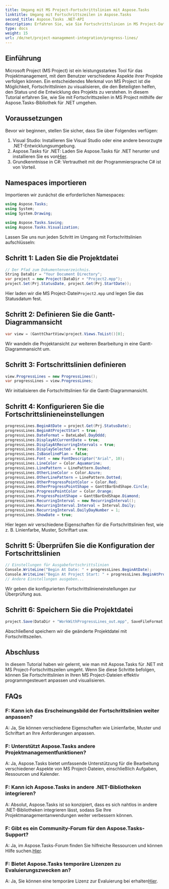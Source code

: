 ```yaml
---
title: Umgang mit MS Project-Fortschrittslinien mit Aspose.Tasks
linktitle: Umgang mit Fortschrittszeilen in Aspose.Tasks
second_title: Aspose.Tasks .NET-API
description: Erfahren Sie, wie Sie Fortschrittslinien in MS Project-Dateien mit Aspose.Tasks für .NET bearbeiten und so die Projektvisualisierung und -verwaltung verbessern.
type: docs
weight: 15
url: /de/net/project-management-integration/progress-lines/
---
```

## Einführung
Microsoft Project (MS Project) ist ein leistungsstarkes Tool für das Projektmanagement, mit dem Benutzer verschiedene Aspekte ihrer Projekte verfolgen können. Ein entscheidendes Merkmal von MS Project ist die Möglichkeit, Fortschrittslinien zu visualisieren, die den Beteiligten helfen, den Status und die Entwicklung des Projekts zu verstehen. In diesem Tutorial erfahren Sie, wie Sie mit Fortschrittszeilen in MS Project mithilfe der Aspose.Tasks-Bibliothek für .NET umgehen.
## Voraussetzungen
Bevor wir beginnen, stellen Sie sicher, dass Sie über Folgendes verfügen:
1. Visual Studio: Installieren Sie Visual Studio oder eine andere bevorzugte .NET-Entwicklungsumgebung.
2.  Aspose.Tasks für .NET: Laden Sie Aspose.Tasks für .NET herunter und installieren Sie es von[Hier](https://releases.aspose.com/tasks/net/).
3. Grundkenntnisse in C#: Vertrautheit mit der Programmiersprache C# ist von Vorteil.

## Namespaces importieren
Importieren wir zunächst die erforderlichen Namespaces:
```csharp
using Aspose.Tasks;
using System;
using System.Drawing;

using Aspose.Tasks.Saving;
using Aspose.Tasks.Visualization;
```
Lassen Sie uns nun jeden Schritt im Umgang mit Fortschrittslinien aufschlüsseln:
## Schritt 1: Laden Sie die Projektdatei
```csharp
// Der Pfad zum Dokumentenverzeichnis.
String DataDir = "Your Document Directory";
var project = new Project(DataDir + "Project2.mpp");
project.Set(Prj.StatusDate, project.Get(Prj.StartDate));
```
 Hier laden wir die MS Project-Datei`Project2.mpp` und legen Sie das Statusdatum fest.
## Schritt 2: Definieren Sie die Gantt-Diagrammansicht
```csharp
var view = (GanttChartView)project.Views.ToList()[0];
```
Wir wandeln die Projektansicht zur weiteren Bearbeitung in eine Gantt-Diagrammansicht um.
## Schritt 3: Fortschrittslinien definieren
```csharp
view.ProgressLines = new ProgressLines();
var progressLines = view.ProgressLines;
```
Wir initialisieren die Fortschrittslinien für die Gantt-Diagrammansicht.
## Schritt 4: Konfigurieren Sie die Fortschrittslinieneinstellungen
```csharp
progressLines.BeginAtDate = project.Get(Prj.StatusDate);
progressLines.BeginAtProjectStart = true;
progressLines.DateFormat = DateLabel.DayDddd;
progressLines.DisplayAtCurrentDate = true;
progressLines.DisplayAtRecurringIntervals = true;
progressLines.DisplaySelected = true;
progressLines.IsBaselinePlan = false;
progressLines.Font = new FontDescriptor("Arial", 10);
progressLines.LineColor = Color.Aquamarine;
progressLines.LinePattern = LinePattern.Dashed;
progressLines.OtherLineColor = Color.Azure;
progressLines.OtherLinePattern = LinePattern.Dotted;
progressLines.OtherProgressPointColor = Color.Red;
progressLines.OtherProgressPointShape = GanttBarEndShape.Circle;
progressLines.ProgressPointColor = Color.Orange;
progressLines.ProgressPointShape = GanttBarEndShape.Diamond;
progressLines.RecurringInterval = new RecurringInterval();
progressLines.RecurringInterval.Interval = Interval.Daily;
progressLines.RecurringInterval.DailyDayNumber = 1;
progressLines.ShowDate = true;
```
Hier legen wir verschiedene Eigenschaften für die Fortschrittslinien fest, wie z. B. Linienfarbe, Muster, Schriftart usw.
## Schritt 5: Überprüfen Sie die Konfiguration der Fortschrittslinien
```csharp
// Einstellungen für Ausgabefortschrittslinien
Console.WriteLine("Begin At Date: " + progressLines.BeginAtDate);
Console.WriteLine("Begin At Project Start: " + progressLines.BeginAtProjectStart);
// Andere Einstellungen ausgeben...
```
Wir geben die konfigurierten Fortschrittslinieneinstellungen zur Überprüfung aus.
## Schritt 6: Speichern Sie die Projektdatei
```csharp
project.Save(DataDir + "WorkWithProgressLines_out.mpp", SaveFileFormat.Mpp);
```
Abschließend speichern wir die geänderte Projektdatei mit Fortschrittszeilen.

## Abschluss
In diesem Tutorial haben wir gelernt, wie man mit Aspose.Tasks für .NET mit MS Project-Fortschrittszeilen umgeht. Wenn Sie diese Schritte befolgen, können Sie Fortschrittslinien in Ihren MS Project-Dateien effektiv programmgesteuert anpassen und visualisieren.
## FAQs
### F: Kann ich das Erscheinungsbild der Fortschrittslinien weiter anpassen?
A: Ja, Sie können verschiedene Eigenschaften wie Linienfarbe, Muster und Schriftart an Ihre Anforderungen anpassen.
### F: Unterstützt Aspose.Tasks andere Projektmanagementfunktionen?
A: Ja, Aspose.Tasks bietet umfassende Unterstützung für die Bearbeitung verschiedener Aspekte von MS Project-Dateien, einschließlich Aufgaben, Ressourcen und Kalender.
### F: Kann ich Aspose.Tasks in andere .NET-Bibliotheken integrieren?
A: Absolut, Aspose.Tasks ist so konzipiert, dass es sich nahtlos in andere .NET-Bibliotheken integrieren lässt, sodass Sie Ihre Projektmanagementanwendungen weiter verbessern können.
### F: Gibt es ein Community-Forum für den Aspose.Tasks-Support?
 A: Ja, im Aspose.Tasks-Forum finden Sie hilfreiche Ressourcen und können Hilfe suchen.[Hier](https://forum.aspose.com/c/tasks/15).
### F: Bietet Aspose.Tasks temporäre Lizenzen zu Evaluierungszwecken an?
 A: Ja, Sie können eine temporäre Lizenz zur Evaluierung bei erhalten[Hier](https://purchase.aspose.com/temporary-license/).